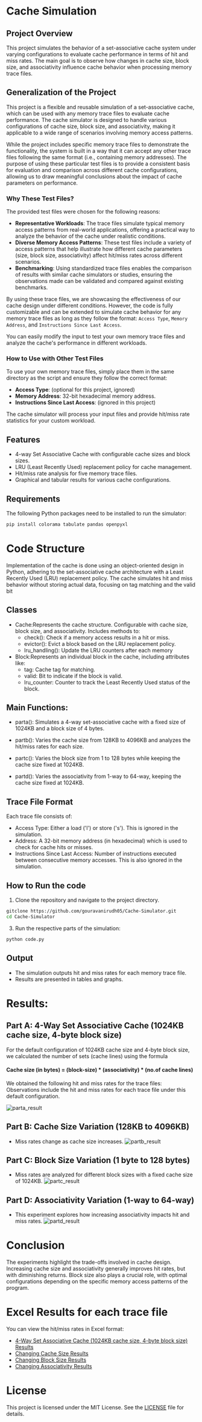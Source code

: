 # Cache Simulation

## Project Overview
This project simulates the behavior of a set-associative cache system under varying configurations to evaluate cache performance in terms of hit and miss rates. The main goal is to observe how changes in cache size, block size, and associativity influence cache behavior when processing memory trace files.
## Generalization of the Project

This project is a flexible and reusable simulation of a set-associative cache, which can be used with any memory trace files to evaluate cache performance. The cache simulator is designed to handle various configurations of cache size, block size, and associativity, making it applicable to a wide range of scenarios involving memory access patterns.

While the project includes specific memory trace files to demonstrate the functionality, the system is built in a way that it can accept any other trace files following the same format (i.e., containing memory addresses). The purpose of using these particular test files is to provide a consistent basis for evaluation and comparison across different cache configurations, allowing us to draw meaningful conclusions about the impact of cache parameters on performance.
### Why These Test Files?

The provided test files were chosen for the following reasons:
- **Representative Workloads**: The trace files simulate typical memory access patterns from real-world applications, offering a practical way to analyze the behavior of the cache under realistic conditions.
- **Diverse Memory Access Patterns**: These test files include a variety of access patterns that help illustrate how different cache parameters (size, block size, associativity) affect hit/miss rates across different scenarios.
- **Benchmarking**: Using standardized trace files enables the comparison of results with similar cache simulators or studies, ensuring the observations made can be validated and compared against existing benchmarks.

By using these trace files, we are showcasing the effectiveness of our cache design under different conditions. However, the code is fully customizable and can be extended to simulate cache behavior for any memory trace files as long as they follow the format: `Access Type`, `Memory Address`, and `Instructions Since Last Access`.

You can easily modify the input to test your own memory trace files and analyze the cache's performance in different workloads.

### How to Use with Other Test Files

To use your own memory trace files, simply place them in the same directory as the script and ensure they follow the correct format:
- **Access Type**: (optional for this project, ignored)
- **Memory Address**: 32-bit hexadecimal memory address.
- **Instructions Since Last Access**: (ignored in this project)

The cache simulator will process your input files and provide hit/miss rate statistics for your custom workload.

## Features
- 4-way Set Associative Cache with configurable cache sizes and block sizes.
- LRU (Least Recently Used) replacement policy for cache management.
- Hit/miss rate analysis for five memory trace files.
- Graphical and tabular results for various cache configurations.

## Requirements
The following Python packages need to be installed to run the simulator:
``` bash
pip install colorama tabulate pandas openpyxl
```
# Code Structure
Implementation of the cache is done using an object-oriented design in Python, adhering 
to the set-associative cache architecture with a Least Recently Used (LRU) replacement 
policy. The cache simulates hit and miss behavior without storing actual data, focusing on 
tag matching and the valid bit
## Classes
- Cache:Represents the cache structure. Configurable with cache size, block size, and associativity. Includes methods to:
  - check(): Check if a memory access results in a hit or miss.
  - evictor(): Evict a block based on the LRU replacement policy.
  - lru_handling(): Update the LRU counters after each memory
- Block:Represents an individual block in the cache, including attributes like:
  - tag: Cache tag for matching.
  - valid: Bit to indicate if the block is valid.
  - lru_counter: Counter to track the Least Recently Used status of the block.

## Main Functions:
- parta(): Simulates a 4-way set-associative cache with a fixed size of 1024KB and a block size of 4 bytes.

- partb(): Varies the cache size from 128KB to 4096KB and analyzes the hit/miss rates for each size.

- partc(): Varies the block size from 1 to 128 bytes while keeping the cache size fixed at 1024KB.

- partd(): Varies the associativity from 1-way to 64-way, keeping the cache size fixed at 1024KB.

## Trace File Format
Each trace file consists of:

- Access Type: Either a load ('l') or store ('s'). This is ignored in the simulation.
- Address: A 32-bit memory address (in hexadecimal) which is used to check for cache hits or misses.
- Instructions Since Last Access: Number of instructions executed between consecutive memory accesses. This is also ignored in the simulation.

## How to Run the code
1. Clone the repository and navigate to the project directory.
``` bash
gitclone https://github.com/gouravanirudh05/Cache-Simulator.git
cd Cache-Simulator
```
3. Run the respective parts of the simulation:
``` bash
python code.py
```
## Output
- The simulation outputs hit and miss rates for each memory trace file.
- Results are presented in tables and graphs.

# Results:
## Part A: 4-Way Set Associative Cache (1024KB cache size, 4-byte block size)
For the default configuration of 1024KB cache size and 4-byte block size, we calculated the 
number of sets (cache lines) using the formula  
#### Cache size (in bytes) = (block-size) * (associativity) * (no.of cache lines) 
We obtained the following hit and miss rates for the trace files: 
Observations include the hit and miss rates for each trace file under this default configuration.

![parta_result](./Results/Parta.png)
## Part B: Cache Size Variation (128KB to 4096KB)
- Miss rates change as cache size increases.
![partb_result](./Results/Cache%20Size%20vs%20Miss%20Rate.png)
## Part C: Block Size Variation (1 byte to 128 bytes)
- Miss rates are analyzed for different block sizes with a fixed cache size of 1024KB.
![partc_result](./Results/Block%20Size%20vs%20Miss%20Rate.png)
## Part D: Associativity Variation (1-way to 64-way)
- This experiment explores how increasing associativity impacts hit and miss rates.
![partd_result](./Results/Associativity%20vs%20Hit%20Rate.png)
# Conclusion
The experiments highlight the trade-offs involved in cache design. Increasing cache size 
and associativity generally improves hit rates, but with diminishing returns. Block size 
also plays a crucial role, with optimal configurations depending on the specific memory 
access patterns of the program. 

# Excel Results for each trace file
You can view the hit/miss rates in Excel format:
- [4-Way Set Associative Cache (1024KB cache size, 4-byte block size) Results](./Results\Fixed_CacheSize.xlsx)
- [Changing Cache Size Results](./Results\Changing_CacheSize.xlsx)
- [Changing Block Size Results](./Results\Changing_blocksize.xlsx)
- [Changing Associativity Results](./Results\Changing_associativity.xlsx)

# License
This project is licensed under the MIT License. See the [LICENSE](./LICENSE) file for details.
